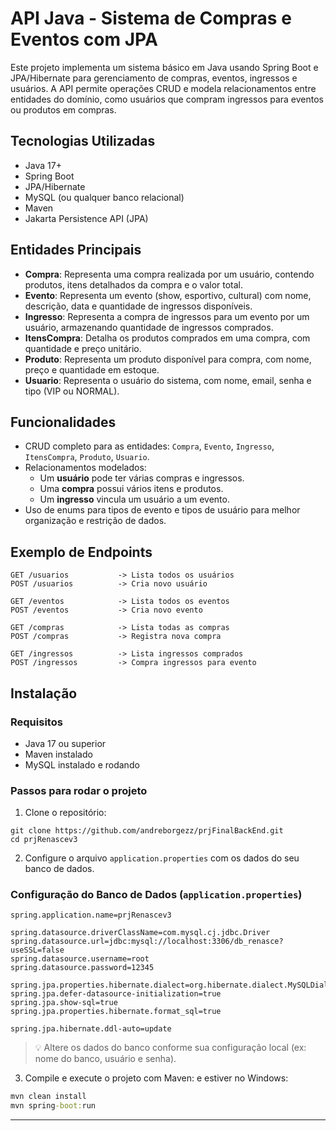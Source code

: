 # API Java - Sistema de Compras e Eventos com JPA

Este projeto implementa um sistema básico em Java usando Spring Boot e JPA/Hibernate para gerenciamento de compras, eventos, ingressos e usuários. A API permite operações CRUD e modela relacionamentos entre entidades do domínio, como usuários que compram ingressos para eventos ou produtos em compras.

## Tecnologias Utilizadas

- Java 17+
- Spring Boot
- JPA/Hibernate
- MySQL (ou qualquer banco relacional)
- Maven
- Jakarta Persistence API (JPA)

## Entidades Principais

- **Compra**: Representa uma compra realizada por um usuário, contendo produtos, itens detalhados da compra e o valor total.
- **Evento**: Representa um evento (show, esportivo, cultural) com nome, descrição, data e quantidade de ingressos disponíveis.
- **Ingresso**: Representa a compra de ingressos para um evento por um usuário, armazenando quantidade de ingressos comprados.
- **ItensCompra**: Detalha os produtos comprados em uma compra, com quantidade e preço unitário.
- **Produto**: Representa um produto disponível para compra, com nome, preço e quantidade em estoque.
- **Usuario**: Representa o usuário do sistema, com nome, email, senha e tipo (VIP ou NORMAL).

## Funcionalidades

- CRUD completo para as entidades: `Compra`, `Evento`, `Ingresso`, `ItensCompra`, `Produto`, `Usuario`.
- Relacionamentos modelados:
  - Um **usuário** pode ter várias compras e ingressos.
  - Uma **compra** possui vários itens e produtos.
  - Um **ingresso** vincula um usuário a um evento.
- Uso de enums para tipos de evento e tipos de usuário para melhor organização e restrição de dados.

## Exemplo de Endpoints

```http
GET /usuarios           -> Lista todos os usuários
POST /usuarios          -> Cria novo usuário

GET /eventos            -> Lista todos os eventos
POST /eventos           -> Cria novo evento

GET /compras            -> Lista todas as compras
POST /compras           -> Registra nova compra

GET /ingressos          -> Lista ingressos comprados
POST /ingressos         -> Compra ingressos para evento
```

## Instalação

### Requisitos

- Java 17 ou superior
- Maven instalado
- MySQL instalado e rodando

### Passos para rodar o projeto

1. Clone o repositório:

```
git clone https://github.com/andreborgezz/prjFinalBackEnd.git
cd prjRenascev3
```

2. Configure o arquivo `application.properties` com os dados do seu banco de dados.

### Configuração do Banco de Dados (`application.properties`)

```properties
spring.application.name=prjRenascev3

spring.datasource.driverClassName=com.mysql.cj.jdbc.Driver
spring.datasource.url=jdbc:mysql://localhost:3306/db_renasce?useSSL=false
spring.datasource.username=root
spring.datasource.password=12345

spring.jpa.properties.hibernate.dialect=org.hibernate.dialect.MySQLDialect
spring.jpa.defer-datasource-initialization=true
spring.jpa.show-sql=true
spring.jpa.properties.hibernate.format_sql=true

spring.jpa.hibernate.ddl-auto=update
```

> 💡 Altere os dados do banco conforme sua configuração local (ex: nome do banco, usuário e senha).

3. Compile e execute o projeto com Maven:
e estiver no Windows:

```cmd
mvn clean install
mvn spring-boot:run
```

---

